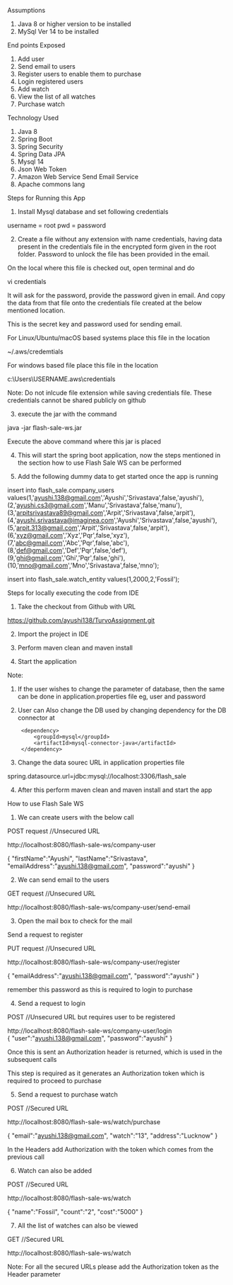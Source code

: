 Assumptions

1) Java 8 or higher version to be installed
2) MySql Ver 14 to be installed


End points Exposed

1) Add user
2) Send email to users
3) Register users to enable them to purchase
4) Login registered users
5) Add watch
6) View the list of all watches
7) Purchase watch

Technology Used 

1) Java 8
2) Spring Boot
3) Spring Security
4) Spring Data JPA
5) Mysql 14
6) Json Web Token
7) Amazon Web Service Send Email Service
8) Apache commons lang

Steps for Running this App

1) Install Mysql database and set following credentials

username = root
pwd = password

2) Create a file without any extension with name credentials, having data present in the credentials file in the encrypted form given in the root folder. Password to unlock the file has been provided in the email. 

On the local where this file is checked out, open terminal and do 

vi credentials

It will ask for the password, provide the password given in email. And copy the data from that file onto the credentials file created at the below mentioned location.

This is the secret key and password used for sending email.

For Linux/Ubuntu/macOS based systems place this file in the location 

~/.aws/credemtials

For windows based file place this file in the location 

c:\Users\USERNAME\.aws\credentials

Note: Do not inlcude file extension while saving credentials file.
      These credentials cannot be shared publicly on github

3) execute the jar with the command

java -jar flash-sale-ws.jar

Execute the above command where this jar is placed

4) This will start the spring boot application, now the steps mentioned in the section how to use Flash Sale WS can be performed

5) Add the following dummy data to get started once the app is running

insert into flash_sale.company_users values(1,'ayushi.138@gmail.com','Ayushi','Srivastava',false,'ayushi'),
(2,'ayushi.cs3@gmail.com','Manu','Srivastava',false,'manu'),
(3,'arpitsrivastava89@gmail.com','Arpit','Srivastava',false,'arpit'),
(4,'ayushi.srivastava@imaginea.com','Ayushi','Srivastava',false,'ayushi'),
(5,'arpit.313@gmail.com','Arpit','Srivastava',false,'arpit'),
(6,'xyz@gmail.com','Xyz','Pqr',false,'xyz'),
(7,'abc@gmail.com','Abc','Pqr',false,'abc'),
(8,'def@gmail.com','Def','Pqr',false,'def'),
(9,'ghi@gmail.com','Ghi','Pqr',false,'ghi'),
(10,'mno@gmail.com','Mno','Srivastava',false,'mno');

insert into flash_sale.watch_entity values(1,2000,2,'Fossil');


Steps for locally executing the code from IDE


1) Take the checkout from Github with URL 

https://github.com/ayushi138/TurvoAssignment.git

2) Import the project in IDE

3) Perform maven clean and maven install

4) Start the application

Note: 
1) If the user wishes to change the parameter of database, then the same can be done in application.properties file eg, user and password

2) User can Also change the DB used by changing dependency for the DB connector at

		<dependency>
			<groupId>mysql</groupId>
			<artifactId>mysql-connector-java</artifactId>
		</dependency>
3) Change the data sourec URL in application properties file

spring.datasource.url=jdbc:mysql://localhost:3306/flash_sale

4) After this perform maven clean and maven install and start the app


How to use Flash Sale WS

1) We can create users with the below call            

 POST request                 //Unsecured URL 

  http://localhost:8080/flash-sale-ws/company-user

{
	"firstName":"Ayushi",
	"lastName":"Srivastava",
	"emailAddress":"ayushi.138@gmail.com",
	"password":"ayushi"
}

2) We can send email to the users		
																											
GET request                     //Unsecured URL

 http://localhost:8080/flash-sale-ws/company-user/send-email


3) Open the mail box to check for the mail

Send a request to register
																										
PUT request                   //Unsecured URL

 http://localhost:8080/flash-sale-ws/company-user/register

{
	"emailAddress":"ayushi.138@gmail.com",
	"password":"ayushi"
}

remember this password as this is required to login to purchase

4) Send a request to login
 
POST                                                     //Unsecured URL but requires user to be registered

http://localhost:8080/flash-sale-ws/company-user/login     
 {
	"user":"ayushi.138@gmail.com",
	"password":"ayushi"
}

Once this is sent an Authorization header is returned, which is used in the subsequent calls
 
 This step is required as it generates an Authorization token which is required to proceed to purchase
 
 5) Send a request to purchase watch                                                               
 
 POST                                            //Secured URL

 http://localhost:8080/flash-sale-ws/watch/purchase

 {
	"email":"ayushi.138@gmail.com",
	"watch":"13",
	"address":"Lucknow"
}

In the Headers add  Authorization with the token which comes from the previous call

6) Watch can also be added 

POST            			 //Secured URL

  http://localhost:8080/flash-sale-ws/watch

{
	"name":"Fossil",
	"count":"2",
	"cost":"5000"
}


7) All the list of watches can also be viewed

GET 				  //Secured URL
	
http://localhost:8080/flash-sale-ws/watch

Note: For all the secured URLs please add the Authorization token as the Header parameter







